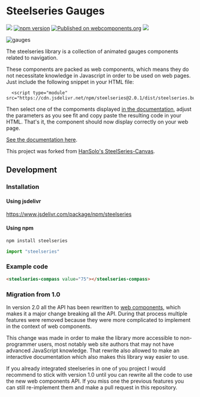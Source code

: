 
# Steelseries Gauges

[![](https://github.com/nicolas-van/steelseries/workflows/Node%20CI/badge.svg)](https://github.com/nicolas-van/steelseries/actions) [![npm version](https://img.shields.io/npm/v/steelseries.svg)](https://www.npmjs.com/package/steelseries) [![Published on webcomponents.org](https://img.shields.io/badge/webcomponents.org-published-blue.svg)](https://www.webcomponents.org/element/steelseries) [![](https://data.jsdelivr.com/v1/package/npm/steelseries/badge)](https://www.jsdelivr.com/package/npm/steelseries)

![gauges](./gauges.gif)
      
The steelseries library is a collection of animated gauges components related to navigation.

These components are packed as web components, which means they do not necessitate knowledge in Javascript
in order to be used on web pages. Just include the following snippet in your HTML file:

```
  <script type="module" src="https://cdn.jsdelivr.net/npm/steelseries@2.0.1/dist/steelseries.bundled.min.js">&lt;/script>
```

Then select one of the compoments displayed [in the documentation](https://nicolas-van.github.io/steelseries/), adjust the parameters as you see fit and copy paste the resulting
code in your HTML. That's it, the component should now display correctly on your web page.

[See the documentation here](https://nicolas-van.github.io/steelseries/).

This project was forked from [HanSolo's SteelSeries-Canvas](https://github.com/HanSolo/SteelSeries-Canvas).

## Development

### Installation

#### Using jsdelivr

https://www.jsdelivr.com/package/npm/steelseries

#### Using npm

```bash
npm install steelseries
```

```javascript
import "steelseries"
```

### Example code

```html
<steelseries-compass value="75"></steelseries-compass>
```

### Migration from 1.0

In version 2.0 all the API has been rewritten to [web components](https://developer.mozilla.org/fr/docs/Web/Web_Components), which makes it a major change breaking all the API. During that process multiple features were
removed because they were more complicated to implement in the context of web components.

This change was made in order to make the library more accessible to non-programmer users, most notably web site authors that may not have advanced JavaScript knowledge. That rewrite also allowed to make an interactive documentation which also makes this library way easier to use.

If you already integrated steelseries in one of you project I would recommend to stick with version 1.0 until you can rewrite all the code to use the new web components API. If you miss one the previous features you can still re-implement them and make a pull request in this repository.
